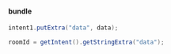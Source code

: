 #### bundle
```java
intent1.putExtra("data", data);
```
```java
roomId = getIntent().getStringExtra("data");
```


